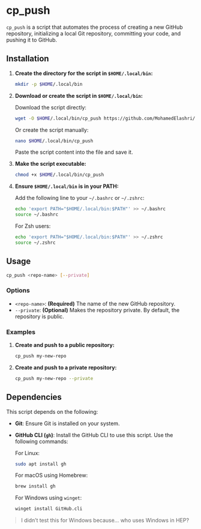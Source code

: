 # cp_push

`cp_push` is a script that automates the process of creating a new GitHub repository, initializing a local Git repository, committing your code, and pushing it to GitHub.

## Installation

1. **Create the directory for the script in `$HOME/.local/bin`:**

    ```bash
    mkdir -p $HOME/.local/bin
    ```

2. **Download or create the script in `$HOME/.local/bin`:**

    Download the script directly:

    ```bash
    wget -O $HOME/.local/bin/cp_push https://github.com/MohamedElashri/utils/raw/refs/heads/main/git/cp_push/cp_push.sh
    ```

    Or create the script manually:

    ```bash
    nano $HOME/.local/bin/cp_push
    ```

    Paste the script content into the file and save it.

3. **Make the script executable:**

    ```bash
    chmod +x $HOME/.local/bin/cp_push
    ```

4. **Ensure `$HOME/.local/bin` is in your PATH:**

    Add the following line to your `~/.bashrc` or `~/.zshrc`:

    ```bash
    echo 'export PATH="$HOME/.local/bin:$PATH"' >> ~/.bashrc
    source ~/.bashrc
    ```

    For Zsh users:

    ```bash
    echo 'export PATH="$HOME/.local/bin:$PATH"' >> ~/.zshrc
    source ~/.zshrc
    ```

## Usage

```bash
cp_push <repo-name> [--private]
```

### Options

- `<repo-name>`: **(Required)** The name of the new GitHub repository.
- `--private`: **(Optional)** Makes the repository private. By default, the repository is public.

### Examples

1. **Create and push to a public repository:**

    ```bash
    cp_push my-new-repo
    ```

2. **Create and push to a private repository:**

    ```bash
    cp_push my-new-repo --private
    ```

## Dependencies

This script depends on the following:

- **Git**: Ensure Git is installed on your system.
- **GitHub CLI (`gh`)**: Install the GitHub CLI to use this script. Use the following commands:

    For Linux:

    ```bash
    sudo apt install gh
    ```

    For macOS using Homebrew:

    ```bash
    brew install gh
    ```

    For Windows using `winget`:

    ```bash
    winget install GitHub.cli
    ```

> I didn’t test this for Windows because… who uses Windows in HEP?

